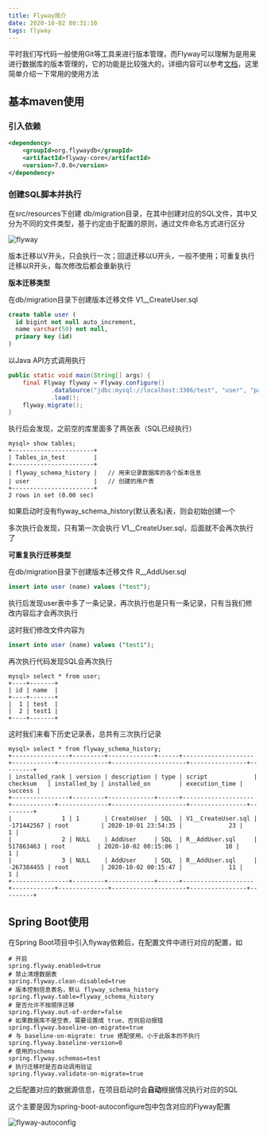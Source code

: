 ```yaml
---
title: Flyway简介
date: 2020-10-02 00:31:10
tags: flyway
---
```


平时我们写代码一般使用Git等工具来进行版本管理，而Flyway可以理解为是用来进行数据库的版本管理的，它的功能是比较强大的，详细内容可以参考[文档](https://flywaydb.org/)，这里简单介绍一下常用的使用方法


## 基本maven使用

### 引入依赖

```xml
<dependency>
    <groupId>org.flywaydb</groupId>
    <artifactId>flyway-core</artifactId>
    <version>7.0.0</version>
</dependency>
```


### 创建SQL脚本并执行

在src/resources下创建 db/migration目录，在其中创建对应的SQL文件，其中又分为不同的文件类型，基于约定由于配置的原则，通过文件命名方式进行区分

![flyway](/images/flyway.png)

版本迁移以V开头，只会执行一次；回退迁移以U开头，一般不使用；可重复执行迁移以R开头，每次修改后都会重新执行

<!-- more -->

**版本迁移类型**

在db/migration目录下创建版本迁移文件 V1__CreateUser.sql

```sql
create table user (
  id bigint not null auto_increment,
  name varchar(50) not null,
  primary key (id)
)
```

以Java API方式调用执行

```java
public static void main(String[] args) {
    final Flyway flyway = Flyway.configure()
            .dataSource("jdbc:mysql://localhost:3306/test", "user", "password")
            .load();
    flyway.migrate();
}
```

执行后会发现，之前空的库里面多了两张表（SQL已经执行）

```
mysql> show tables;
+-----------------------+
| Tables_in_test        |
+-----------------------+
| flyway_schema_history |   // 用来记录数据库的各个版本信息
| user                  |   // 创建的用户表
+-----------------------+
2 rows in set (0.00 sec)
```

如果启动时没有flyway_schema_history(默认表名)表，则会初始创建一个

多次执行会发现，只有第一次会执行 V1__CreateUser.sql，后面就不会再次执行了



**可重复执行迁移类型**

在db/migration目录下创建版本迁移文件 R__AddUser.sql

```sql
insert into user (name) values ("test");
```

执行后发现user表中多了一条记录，再次执行也是只有一条记录，只有当我们修改内容后才会再次执行

这时我们修改文件内容为

```sql
insert into user (name) values ("test1");
```

再次执行代码发现SQL会再次执行

```
mysql> select * from user;
+----+-------+
| id | name  |
+----+-------+
|  1 | test  |
|  2 | test1 |
+----+-------+
```

这时我们来看下历史记录表，总共有三次执行记录

```
mysql> select * from flyway_schema_history;
+----------------+---------+-------------+------+--------------------+------------+--------------+---------------------+----------------+---------+
| installed_rank | version | description | type | script             | checksum   | installed_by | installed_on        | execution_time | success |
+----------------+---------+-------------+------+--------------------+------------+--------------+---------------------+----------------+---------+
|              1 | 1       | CreateUser  | SQL  | V1__CreateUser.sql | -171442567 | root         | 2020-10-01 23:54:35 |             23 |       1 |
|              2 | NULL    | AddUser     | SQL  | R__AddUser.sql     |  517863463 | root         | 2020-10-02 00:15:06 |             10 |       1 |
|              3 | NULL    | AddUser     | SQL  | R__AddUser.sql     | -267384455 | root         | 2020-10-02 00:15:47 |             11 |       1 |
+----------------+---------+-------------+------+--------------------+------------+--------------+---------------------+----------------+---------+
```



## Spring Boot使用

在Spring Boot项目中引入flyway依赖后，在配置文件中进行对应的配置，如

```properties
# 开启
spring.flyway.enabled=true
# 禁止清理数据表
spring.flyway.clean-disabled=true
# 版本控制信息表名，默认 flyway_schema_history
spring.flyway.table=flyway_schema_history
# 是否允许不按顺序迁移
spring.flyway.out-of-order=false
# 如果数据库不是空表，需要设置成 true，否则启动报错
spring.flyway.baseline-on-migrate=true
# 与 baseline-on-migrate: true 搭配使用，小于此版本的不执行
spring.flyway.baseline-version=0
# 使用的schema
spring.flyway.schemas=test
# 执行迁移时是否自动调用验证
spring.flyway.validate-on-migrate=true
```

之后配置对应的数据源信息，在项目启动时会**自动**根据情况执行对应的SQL

这个主要是因为spring-boot-autoconfigure包中包含对应的Flyway配置

![flyway-autoconfig](/images/flyway-autoconfig.jpg)

